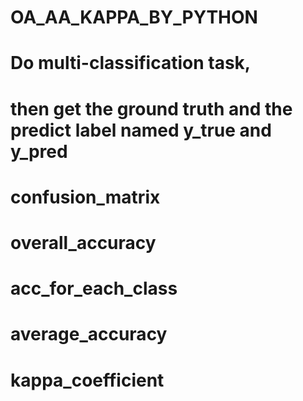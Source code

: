 # OA_AA_KAPPA_BY_PYTHON
# Do multi-classification task,
# then get the ground truth and the predict label named y_true and y_pred
# confusion_matrix 
# overall_accuracy 
# acc_for_each_class 
# average_accuracy 
# kappa_coefficient 
